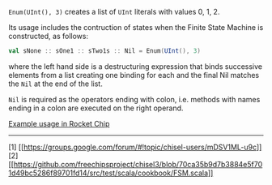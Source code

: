 `Enum(UInt(), 3)` creates a list of `UInt` literals with values 0, 1, 2.

Its usage includes the contruction of states when the Finite State Machine is constructed, as follows:

```scala
val sNone :: sOne1 :: sTwo1s :: Nil = Enum(UInt(), 3)
```
where the left hand side is a destructuring expression that binds successive elements from a list creating one binding for each and the final Nil matches the `Nil` at the end of the list.

`Nil` is required as the operators ending with colon, i.e. methods with names ending in a colon are executed on the right operand. 

[Example usage in Rocket Chip](https://github.com/freechipsproject/rocket-chip/blob/1f18a37f01f1034b501a7f4c2edaaffb292d7186/src/main/scala/rocket/TLB.scala#L87)

------------
[1] [[https://groups.google.com/forum/#!topic/chisel-users/mDSV1ML-u9c]]
[2] [[https://github.com/freechipsproject/chisel3/blob/70ca35b9d7b3884e5f701d49bc5286f89701fd14/src/test/scala/cookbook/FSM.scala]]